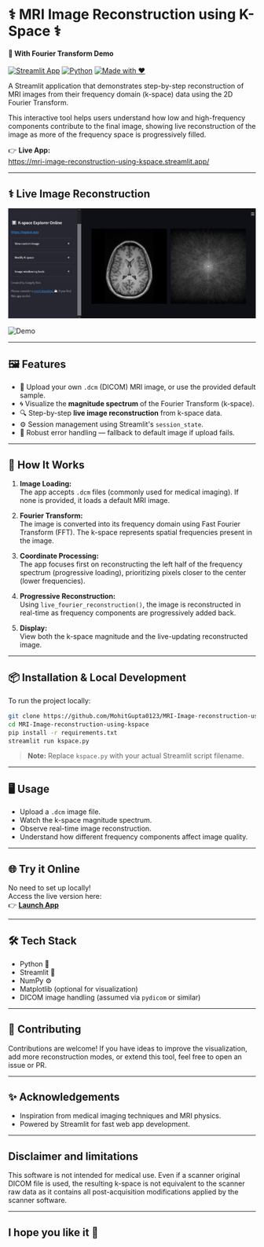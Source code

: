 # ⚕️ MRI Image Reconstruction using K-Space ⚕️

#### 🧩 With Fourier Transform Demo

[![Streamlit App](https://img.shields.io/badge/Streamlit-Live_App-brightgreen?logo=streamlit)](https://mri-image-reconstruction-using-kspace.streamlit.app/)
[![Python](https://img.shields.io/badge/Python-3.11%2B-blue?logo=python)](https://www.python.org/)
[![Made with ❤️](https://img.shields.io/badge/Made%20with-%E2%9D%A4%EF%B8%8F-red)](https://github.com/)

A Streamlit application that demonstrates step-by-step reconstruction of MRI images from their frequency domain (k-space) data using the 2D Fourier Transform.

This interactive tool helps users understand how low and high-frequency components contribute to the final image, showing live reconstruction of the image as more of the frequency space is progressively filled.

👉 **Live App:**  
https://mri-image-reconstruction-using-kspace.streamlit.app/

---

## ⚕️ Live Image Reconstruction

![Demo](docs/demo.gif)

![Demo](docs/fourier_reconstruction.gif)

---

## 🖼️ Features

- 📂 Upload your own `.dcm` (DICOM) MRI image, or use the provided default sample.
- 🌀 Visualize the **magnitude spectrum** of the Fourier Transform (k-space).
- 🔍 Step-by-step **live image reconstruction** from k-space data.
- ⚙️ Session management using Streamlit's `session_state`.
- 🚫 Robust error handling — fallback to default image if upload fails.

---

## 🚀 How It Works

1. **Image Loading:**  
   The app accepts `.dcm` files (commonly used for medical imaging). If none is provided, it loads a default MRI image.

2. **Fourier Transform:**  
   The image is converted into its frequency domain using Fast Fourier Transform (FFT). The k-space represents spatial frequencies present in the image.

3. **Coordinate Processing:**  
   The app focuses first on reconstructing the left half of the frequency spectrum (progressive loading), prioritizing pixels closer to the center (lower frequencies).

4. **Progressive Reconstruction:**  
   Using `live_fourier_reconstruction()`, the image is reconstructed in real-time as frequency components are progressively added back.

5. **Display:**  
   View both the k-space magnitude and the live-updating reconstructed image.

---

## 📦 Installation & Local Development

To run the project locally:

```bash
git clone https://github.com/MohitGupta0123/MRI-Image-reconstruction-using-kspace.git
cd MRI-Image-reconstruction-using-kspace
pip install -r requirements.txt
streamlit run kspace.py
```

> **Note:** Replace `kspace.py` with your actual Streamlit script filename.

---

## 🖥️ Usage

- Upload a `.dcm` image file.
- Watch the k-space magnitude spectrum.
- Observe real-time image reconstruction.
- Understand how different frequency components affect image quality.

---

## 🌐 Try it Online

No need to set up locally!  
Access the live version here:  
👉 **[Launch App](https://mri-image-reconstruction-using-kspace.streamlit.app/)**

---

## 🛠️ Tech Stack

- Python 🐍
- Streamlit 🎈
- NumPy ⚙️
- Matplotlib (optional for visualization)
- DICOM image handling (assumed via `pydicom` or similar)

---

## 🤝 Contributing

Contributions are welcome! If you have ideas to improve the visualization, add more reconstruction modes, or extend this tool, feel free to open an issue or PR.

---

## ✨ Acknowledgements

- Inspiration from medical imaging techniques and MRI physics.
- Powered by Streamlit for fast web app development.

---

## Disclaimer and limitations

This software is not intended for medical use.
Even if a scanner original DICOM file is used, the resulting k-space is not equivalent to the scanner raw data as it contains all post-acquisition modifications applied by the scanner software.

---

## I hope you like it 🌟    